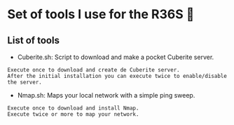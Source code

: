 # Set of tools I use for the R36S 👾
## List of tools
- Cuberite.sh: Script to download and make a pocket Cuberite server.
```
Execute once to download and create de Cuberite server.
After the initial installation you can execute twice to enable/disable the server.
```
- Nmap.sh: Maps your local network with a simple ping sweep.
```
Execute once to download and install Nmap.
Execute twice or more to map your network.
```